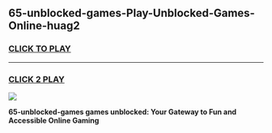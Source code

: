 
## 65-unblocked-games-Play-Unblocked-Games-Online-huag2
<h3>
<a href="https://premium76.site?title=65-unblocked-games&ref=25A">CLICK TO PLAY</a></h3>
<hr>

<h3>
<a href="https://premium76.site?title=65-unblocked-games&ref=25A">CLICK 2 PLAY</a>
  
</h3>

<a href="https://premium76.site?title=65-unblocked-games&ref=25A"><img src="https://clearcache.store/games.png"></a>


**65-unblocked-games games unblocked: Your Gateway to Fun and Accessible Online Gaming**
